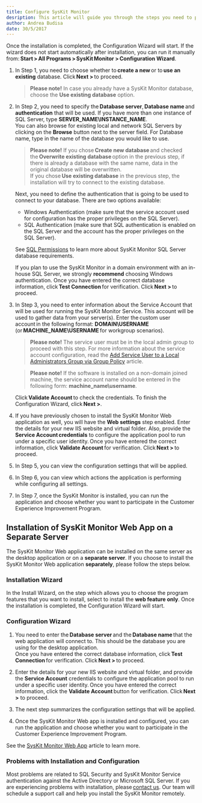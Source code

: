 ```yaml
---
title: Configure SysKit Monitor
desription: This article will guide you through the steps you need to perform in order to configure SysKit Monitor to work properly.
author: Andrea Budisa
date: 30/5/2017
---
```

Once the installation is completed, the Configuration Wizard will start. If the wizard does not start automatically after installation, you can run it manually from: __Start > All Programs > SysKit Monitor > Configuration Wizard__.

1. In Step 1, you need to choose whether to __create a new__ or to __use an existing__ database. Click __Next >__ to proceed.
   > __Please note!__ In case you already have a SysKit Monitor database, choose the __Use existing database__ option.

2. In Step 2, you need to specify the __Database server__, __Database name__ and __authentication__ that will be used. If you have more than one instance of SQL Server, type __SERVER_NAME\INSTANCE_NAME__.  
You can also browse for existing local and network SQL Servers by clicking on the __Browse__ button next to the server field. For Database name, type in the name of the database you would like to use.
   > __Please note!__ If you chose __Create new database__ and checked the __Overwrite existing database__ option in the previous step, if there is already a database with the same name, data in the original database will be overwritten.  
   If you chose __Use existing database__ in the previous step, the installation will try to connect to the existing database.

    Next, you need to define the authentication that is going to be used to connect to your database. There are two options available:

    + Windows Authentication (make sure that the service account used for configuration has the proper privileges on the SQL Server).
    + SQL Authentication (make sure that SQL authentication is enabled on the SQL Server and the account has the proper privileges on the SQL Server).

   See [SQL Permissions](#internal/installation-configuration/configuration-wizard/sql-permissions/create-sql-login) to learn more about SysKit Monitor SQL Server database requirements.

   If you plan to use the SysKit Monitor in a domain environment with an in-house SQL Server, we strongly __recommend__ choosing Windows authentication. Once you have entered the correct database information, click __Test Connection__ for verification. Click __Next >__ to proceed.

3. In Step 3, you need to enter information about the Service Account that will be used for running the SysKit Monitor Service. This account will be used to gather data from your server(s). Enter the custom user account in the following format:
__DOMAIN\USERNAME__ (or __MACHINE_NAME\USERNAME__ for workgroup scenarios).

   > __Please note!__ The service user must be in the local admin group to proceed with this step. For more information about the service account configuration, read the [Add Service User to a Local Administrators Group via Group Policy](#internal/how-to/service-accounts/add-service-user-group-policy) article.

   > __Please note!__ If the software is installed on a non-domain joined machine, the service account name should be entered in the following form: __machine_name\username__.

   Click __Validate Account__ to check the credentials. To finish the Configuration Wizard, click __Next >__.

4. If you have previously chosen to install the SysKit Monitor Web application as well, you will have the __Web settings__ step enabled. Enter the details for your new IIS website and virtual folder. Also, provide the __Service Account credentials__ to configure the application pool to run under a specific user identity. Once you have entered the correct information, click __Validate Account__ for verification. Click __Next >__ to proceed.

5. In Step 5, you can view the configuration settings that will be applied.
6. In Step 6, you can view which actions the application is performing while configuring all settings.
7. In Step 7, once the SysKit Monitor is installed, you can run the application and choose whether you want to participate in the Customer Experience Improvement Program.

## Installation of SysKit Monitor Web App on a Separate Server

The SysKit Monitor Web application can be installed on the same server as the desktop application or on a __separate server__. If you choose to install the SysKit Monitor Web application __separately__, please follow the steps below.

### Installation Wizard

In the Install Wizard, on the step which allows you to choose the program features that you want to install, select to install the __web feature only__. Once the installation is completed, the Configuration Wizard will start.

### Configuration Wizard

1. You need to enter the __Database server__ and the __Database name__ that the web application will connect to. This should be the database you are using for the desktop application.  
Once you have entered the correct database information, click __Test Connection__ for verification. Click __Next >__ to proceed.

2. Enter the details for your new IIS website and virtual folder, and provide the __Service Account__ credentials to configure the application pool to run under a specific user identity. Once you have entered the correct information, click the __Validate Account__ button for verification. Click __Next >__ to proceed.
3. The next step summarizes the configuration settings that will be applied.
4. Once the SysKit Monitor Web app is installed and configured, you can run the application and choose whether you want to participate in the Customer Experience Improvement Program.

See the [SysKit Monitor Web App](#internal/get-to-know-syskit-monitor/syskit-monitor-web-app) article to learn more.

### Problems with Installation and Configuration

Most problems are related to SQL Security and SysKit Monitor Service authentication against the Active Directory or Microsoft SQL Server. If you are experiencing problems with installation, please [contact us](https://www.syskit.com/contact-us). Our team will schedule a support call and help you install the SysKit Monitor remotely.